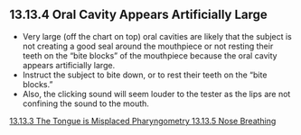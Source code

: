 ## 13.13.4 Oral Cavity Appears Artificially Large

* Very large (off the chart on top) oral cavities are likely that the subject is not creating a good seal around the mouthpiece or not resting their teeth on the “bite blocks” of the mouthpiece because the oral cavity appears artificially large.
* Instruct the subject to bite down, or to rest their teeth on the “bite blocks.”
* Also, the clicking sound will seem louder to the tester as the lips are not confining the sound to the mouth.


<div class="center">
<div class="btn-group">
  <a href=":pages_path:/manuals/pharyngometry/13-13-03-tongue-misplaced.md" class="btn btn-default">
    <span class="glyphicon glyphicon-chevron-left"></span>
    13.13.3 The Tongue is Misplaced
  </a>

  <a href=":pages_path:/manuals/pharyngometry" class="btn btn-default">
    <span class="glyphicon glyphicon-chevron-up"></span>
    Pharyngometry
  </a>

  <a href=":pages_path:/manuals/pharyngometry/13-13-05-nose-breathing.md" class="btn btn-success">
    13.13.5 Nose Breathing
    <span class="glyphicon glyphicon-chevron-right"></span>
  </a>
</div>
</div>
